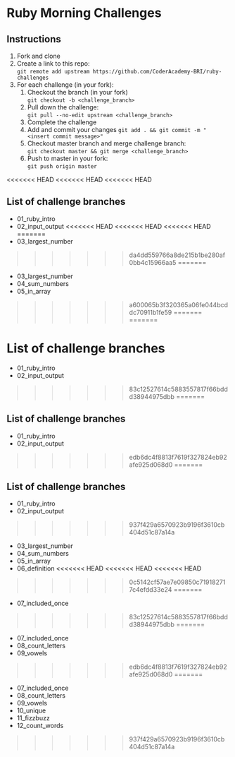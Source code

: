 # Ruby Morning Challenges

## Instructions
1. Fork and clone
2. Create a link to this repo: <br/>
   `git remote add upstream https://github.com/CoderAcademy-BRI/ruby-challenges`
3. For each challenge (in your fork):
    1. Checkout the branch (in your fork)<br/>
     `git checkout -b <challenge_branch>`
    3. Pull down the challenge: <br/>
     `git pull --no-edit upstream <challenge_branch>`
    4. Complete the challenge
    5. Add and commit your changes
    `git add . && git commit -m "<insert commit message>"`
    6. Checkout master branch and merge challenge branch:<br/>
    `git checkout master && git merge <challenge_branch>`
    7. Push to master in your fork:<br/>
     `git push origin master`

<<<<<<< HEAD
<<<<<<< HEAD
<<<<<<< HEAD
## List of challenge branches
* 01_ruby_intro
* 02_input_output
<<<<<<< HEAD
<<<<<<< HEAD
<<<<<<< HEAD
=======
* 03_largest_number
>>>>>>> da4dd559766a8de215b1be280af0bb4c15966aa5
=======
* 03_largest_number
* 04_sum_numbers
* 05_in_array
>>>>>>> a600065b3f320365a06fe044bcddc70911b1fe59
=======
=======
# List of challenge branches
* 01_ruby_intro
* 02_input_output
>>>>>>> 83c12527614c5883557817f66bddd38944975dbb
=======
## List of challenge branches
* 01_ruby_intro
* 02_input_output
>>>>>>> edb6dc4f8813f7619f327824eb92afe925d068d0
=======
## List of challenge branches
* 01_ruby_intro
* 02_input_output
>>>>>>> 937f429a6570923b9196f3610cb404d51c87a14a
* 03_largest_number
* 04_sum_numbers
* 05_in_array
* 06_definition
<<<<<<< HEAD
<<<<<<< HEAD
<<<<<<< HEAD
>>>>>>> 0c5142cf57ae7e09850c719182717c4efdd33e24
=======
* 07_included_once
>>>>>>> 83c12527614c5883557817f66bddd38944975dbb
=======
* 07_included_once
* 08_count_letters
* 09_vowels
>>>>>>> edb6dc4f8813f7619f327824eb92afe925d068d0
=======
* 07_included_once
* 08_count_letters
* 09_vowels
* 10_unique
* 11_fizzbuzz
* 12_count_words
>>>>>>> 937f429a6570923b9196f3610cb404d51c87a14a
